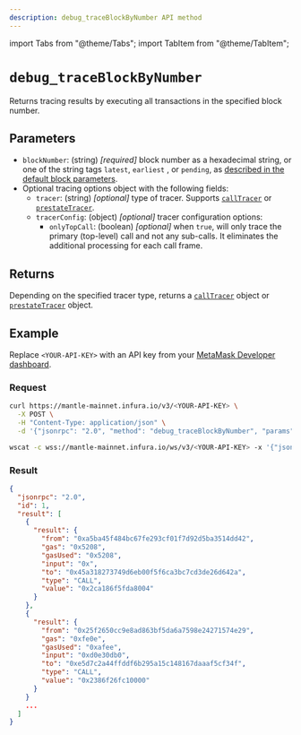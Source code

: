 ```yaml
---
description: debug_traceBlockByNumber API method
---
```


import Tabs from "@theme/Tabs";
import TabItem from "@theme/TabItem";

# `debug_traceBlockByNumber`

Returns tracing results by executing all transactions in the specified block number.

## Parameters

- `blockNumber`: (string) _[required]_ block number as a hexadecimal string, or one of the string tags `latest`, `earliest`
  , or `pending`, as [described in the default block parameters](https://ethereum.org/en/developers/docs/apis/json-rpc/#default-block).
- Optional tracing options object with the following fields:
  - `tracer`: (string) _[optional]_ type of tracer. Supports [`callTracer`](../debug/index.md#calltracer) or
    [`prestateTracer`](../debug/index.md#prestatetracer).
  - `tracerConfig`: (object) _[optional]_ tracer configuration options:
    - `onlyTopCall`: (boolean) _[optional]_ when `true`, will only trace the primary (top-level) call and not any
      sub-calls. It eliminates the additional processing for each call frame.

## Returns

Depending on the specified tracer type, returns a [`callTracer`](../debug/index.md#calltracer) object or
[`prestateTracer`](../debug/index.md#prestatetracer) object.

## Example

Replace `<YOUR-API-KEY>` with an API key from your [MetaMask Developer dashboard](https://developer.metamask.io/).

### Request

<Tabs>
  <TabItem value="curl" label="curl" default>

```bash
curl https://mantle-mainnet.infura.io/v3/<YOUR-API-KEY> \
  -X POST \
  -H "Content-Type: application/json" \
  -d '{"jsonrpc": "2.0", "method": "debug_traceBlockByNumber", "params": ["0x4d0c", {"tracer": "callTracer"}], "id": 1}'
```

  </TabItem>
  <TabItem value="WSS" label="WSS" default>

```bash
wscat -c wss://mantle-mainnet.infura.io/ws/v3/<YOUR-API-KEY> -x '{"jsonrpc": "2.0", "method": "debug_traceBlockByNumber", "params": ["0x4d0c", {"tracer": "callTracer"}], "id": 1}'
```

  </TabItem>
</Tabs>

### Result

```json
{
  "jsonrpc": "2.0",
  "id": 1,
  "result": [
    {
      "result": {
        "from": "0xa5ba45f484bc67fe293cf01f7d92d5ba3514dd42",
        "gas": "0x5208",
        "gasUsed": "0x5208",
        "input": "0x",
        "to": "0x45a318273749d6eb00f5f6ca3bc7cd3de26d642a",
        "type": "CALL",
        "value": "0x2ca186f5fda8004"
      }
    },
    {
      "result": {
        "from": "0x25f2650cc9e8ad863bf5da6a7598e24271574e29",
        "gas": "0xfe0e",
        "gasUsed": "0xafee",
        "input": "0xd0e30db0",
        "to": "0xe5d7c2a44ffddf6b295a15c148167daaaf5cf34f",
        "type": "CALL",
        "value": "0x2386f26fc10000"
      }
    }
    ...
  ]
}
```
